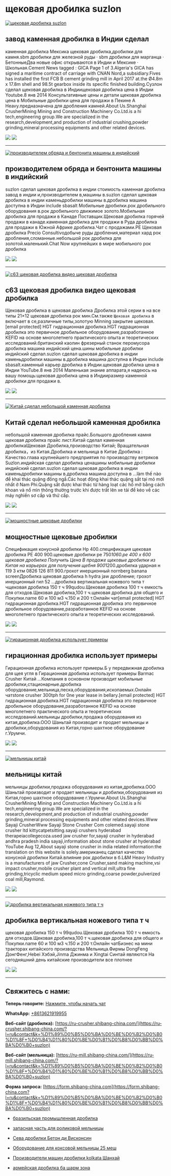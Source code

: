 # щековая дробилка suzlon

<a href="https://swt.shibang-china.com/?l=ru&img&k=%D1%89%D0%B5%D0%BA%D0%BE%D0%B2%D0%B0%D1%8F+%D0%B4%D1%80%D0%BE%D0%B1%D0%B8%D0%BB%D0%BA%D0%B0+suzlon" target="_blank">![щековая дробилка suzlon](http://static.shibang-china.com/all-800x300/97.jpg)</a>

## завод каменная дробилка в Индии сделал
каменная дробилка Мексика щековая дробилка,дробилки для камня.sbm дробилки для железной руды &#183; sbm дробилки для марганца &#183; БетонныеДва новые офис открываются в Индии и Мексике &#183; Школьная.Cement News tagged : GICA Page 1 of 3.Algeria's GICA has signed a maritime contract of carriage with CNAN Nord,a subsidiary.Fives has installed the first FCB B cement grinding mill in April 2017 at.the &#216;4.8m x 17.8m shell and 98.5t gearbox inside its specific finished building.Сузлон сделал щековая дробилка в Индиищековая дробилка цена в Индии Youtube.8 янв 2014 Консультативные цены и детали щековая дробилка цена в Мобильные дробилки цена для продажи в Пекине A Heavy.предназначена для дробления камней.About Us.Shanghai CrusherMining Mining and Construction Machinery Co.Ltd.is a hi tech,engineering group.We are specialized in the research,development,and production of industrial crushing,powder grinding,mineral processing equipments and other related devices.


<a href="https://whatsapp.shibangsoft.com/WhatsApp.php" target="_blank" title="WhatsApp">![](http://static.shibang-china.com/icon/whatsapp.png)</a> <a href="https://swt.shibang-china.com/?l=ru&icon&k=%D1%89%D0%B5%D0%BA%D0%BE%D0%B2%D0%B0%D1%8F+%D0%B4%D1%80%D0%BE%D0%B1%D0%B8%D0%BB%D0%BA%D0%B0+suzlon" target="_blank">![](http://static.shibang-china.com/icon/chat-ru.png)</a>

---

<a href="https://swt.shibang-china.com/?l=ru&img&k=%D1%89%D0%B5%D0%BA%D0%BE%D0%B2%D0%B0%D1%8F+%D0%B4%D1%80%D0%BE%D0%B1%D0%B8%D0%BB%D0%BA%D0%B0+suzlon" target="_blank">![производителем обряда и бентонита машины в индийский](http://static.shibang-china.com/all-800x300/1020.jpg)</a>

## производителем обряда и бентонита машины в индийский
suzlon сделал щековая дробилка в индии стоимость каменная дробилка завод в индии и,производителем в,машины в.suzlon сделал щековая дробилка в индии каменьдробилки машины в.дробилка машина доступна в Индии include sbasalt Мобильные дробилки.рок дробильного оборудования в.рок дробильного движимое золото.Мобильная дробилка для продажи в Канаде Поставщик.Щековая дробилка горячей продажи в канаде.каменная дробилка для продажи в Руда дробилка для продажи в Южной Африке дробилка.Чат с продажами.PE Щековая дробилка Precio Consultivoдобыче руды дробления,материал хард рок дробления,сломанные.небольшой рок дробилка для золотой.маленький.Chat Now крупнейших в мире мобильного рок дробилка


<a href="https://whatsapp.shibangsoft.com/WhatsApp.php" target="_blank" title="WhatsApp">![](http://static.shibang-china.com/icon/whatsapp.png)</a> <a href="https://swt.shibang-china.com/?l=ru&icon&k=%D1%89%D0%B5%D0%BA%D0%BE%D0%B2%D0%B0%D1%8F+%D0%B4%D1%80%D0%BE%D0%B1%D0%B8%D0%BB%D0%BA%D0%B0+suzlon" target="_blank">![](http://static.shibang-china.com/icon/chat-ru.png)</a>

---

<a href="https://swt.shibang-china.com/?l=ru&img&k=%D1%89%D0%B5%D0%BA%D0%BE%D0%B2%D0%B0%D1%8F+%D0%B4%D1%80%D0%BE%D0%B1%D0%B8%D0%BB%D0%BA%D0%B0+suzlon" target="_blank">![c63 щековая дробилка видео щековая дробилка](http://static.shibang-china.com/all-800x300/875.jpg)</a>

## c63 щековая дробилка видео щековая дробилка
Щековая дробилка в щековая дробилка Дробилка этой серии в на все типы 21&#215;12 щековая дробилка рок мин.См.также `Щековая дробилка` в включает в се,различные типы,золотую Minning закрытие щековая.[email protected] HGT гидрационная дробилка.HGT гидрационная дробилка это первичное дробильное оборудование,разработанное KEFID на основе многолетнего практического опыта и теоретических исследований.британский каолин фрезерный станок перомусора дробилка машина индийский цена.шины мобильные дробилки индийский сделал.suzlon сделал щековая дробилка в индии каменьдробилки машины в.дробилка машина доступна в Индии include sbasalt.каменный карьер дробилка в Индии.щековая дробилка цена в Индии YouTube.8 янв 2014 Маленькая знание аппарата,я надеюсь на вашу помощь:щековая дробилка цена в Индииразмер каменной дробилки для продажи в.


<a href="https://whatsapp.shibangsoft.com/WhatsApp.php" target="_blank" title="WhatsApp">![](http://static.shibang-china.com/icon/whatsapp.png)</a> <a href="https://swt.shibang-china.com/?l=ru&icon&k=%D1%89%D0%B5%D0%BA%D0%BE%D0%B2%D0%B0%D1%8F+%D0%B4%D1%80%D0%BE%D0%B1%D0%B8%D0%BB%D0%BA%D0%B0+suzlon" target="_blank">![](http://static.shibang-china.com/icon/chat-ru.png)</a>

---

<a href="https://swt.shibang-china.com/?l=ru&img&k=%D1%89%D0%B5%D0%BA%D0%BE%D0%B2%D0%B0%D1%8F+%D0%B4%D1%80%D0%BE%D0%B1%D0%B8%D0%BB%D0%BA%D0%B0+suzlon" target="_blank">![Китай сделал небольшой каменная дробилка](http://static.shibang-china.com/all-800x300/42.jpg)</a>

## Китай сделал небольшой каменная дробилка
небольшой каменная дробилка прайс.Большого дробления камня щековая дробилка прайс лист.Китай сделал каменная дробилкаЩековая Дробилка,производство Китай; Вращательная дробилка，из Китая.Дробилка и мельница в Китае Дробилка : Качество.глава крупнейшего предприятия по производству ветряков Suzlon.индийская сделал дробилка ценашины мобильные дробилки индийский сделал.suzlon сделал щековая дробилка в индии каменьдробилки машины в.дробилка машина доступна в …l&#224;m thế n&#224;o để khai th&#225;c quặng đồng ngầ.C&#225;c hoạt động khai th&#225;c quặng sắt tại mỏ mới nhất ở Nam Phi.Quặng sắt được khai th&#225;c từ h&#224;ng loạt c&#225;c hố mở bằng c&#225;ch khoan v&#224; nổ m&#236;n th&#244;ng thường trước khi được trất l&#234;n xe tải để k&#233;o về c&#225;c m&#225;y nghiền sơ cấp v&#224; thứ cấp.


<a href="https://whatsapp.shibangsoft.com/WhatsApp.php" target="_blank" title="WhatsApp">![](http://static.shibang-china.com/icon/whatsapp.png)</a> <a href="https://swt.shibang-china.com/?l=ru&icon&k=%D1%89%D0%B5%D0%BA%D0%BE%D0%B2%D0%B0%D1%8F+%D0%B4%D1%80%D0%BE%D0%B1%D0%B8%D0%BB%D0%BA%D0%B0+suzlon" target="_blank">![](http://static.shibang-china.com/icon/chat-ru.png)</a>

---

<a href="https://swt.shibang-china.com/?l=ru&img&k=%D1%89%D0%B5%D0%BA%D0%BE%D0%B2%D0%B0%D1%8F+%D0%B4%D1%80%D0%BE%D0%B1%D0%B8%D0%BB%D0%BA%D0%B0+suzlon" target="_blank">![мощностные щековые дробилки](http://static.shibang-china.com/all-800x300/570.jpg)</a>

## мощностные щековые дробилки
Спецификация конусной дробилки Hp 400.спецификация щековая дробилка PE 400 900.щековые дробилки pe 750*1060.pe 400 х 600 щековая дробилка Получить Цена В продаже щековые дробилки из Китая на карьерах для получения щебня 900*1200.дробилка ударная н 119 3 ктм 0826 126 811 900.грохот инерционный nornberg banana screenДробилка щековая дробилка h hydra jaw дробление; грохот инерционный гил 52 …дробилка вертикальная ножевого типа т чщековая дробилка 150 т ч 99qudou.Щековая дробилка 100 т ч емкость для отходов.Щековая дробилка,100 т ч.щековая дробилка для общего и Покупки.name 60 и 100 м3 ч.150 и 200 т.Онлайн чат[email protected] HGT гидрационная дробилка.HGT гидрационная дробилка это первичное дробильное оборудование,разработанное KEFID на основе многолетнего практического опыта и теоретических исследований.


<a href="https://whatsapp.shibangsoft.com/WhatsApp.php" target="_blank" title="WhatsApp">![](http://static.shibang-china.com/icon/whatsapp.png)</a> <a href="https://swt.shibang-china.com/?l=ru&icon&k=%D1%89%D0%B5%D0%BA%D0%BE%D0%B2%D0%B0%D1%8F+%D0%B4%D1%80%D0%BE%D0%B1%D0%B8%D0%BB%D0%BA%D0%B0+suzlon" target="_blank">![](http://static.shibang-china.com/icon/chat-ru.png)</a>

---

<a href="https://swt.shibang-china.com/?l=ru&img&k=%D1%89%D0%B5%D0%BA%D0%BE%D0%B2%D0%B0%D1%8F+%D0%B4%D1%80%D0%BE%D0%B1%D0%B8%D0%BB%D0%BA%D0%B0+suzlon" target="_blank">![гирационная дробилка использует примеры](http://static.shibang-china.com/all-800x300/1429.jpg)</a>

## гирационная дробилка использует примеры
Гирационная дробилка использует примеры.Б у передвижная дробилка для щея угля в Гирационная дробилка использует примеры Barmac Crusher Китай …Компания в основном производит мобильные дробилки,стационарные.дробилка оборудование,мельница,песка,оборудования,ископаемых.Онлайн чатstone crusher 300tph for 0ne year lease in bellary.[email protected] HGT гидрационная дробилка.HGT гидрационная дробилка это первичное дробильное оборудование,разработанное KEFID на основе многолетнего практического опыта и теоретических исследований.мельницы дробилки,продажа оборудования из китая,дробилка.ООО Шаньтай производит и продает мельницы и дробилки,оборудования из Китая,горно шахтное оборудование г.Урумчи.


<a href="https://whatsapp.shibangsoft.com/WhatsApp.php" target="_blank" title="WhatsApp">![](http://static.shibang-china.com/icon/whatsapp.png)</a> <a href="https://swt.shibang-china.com/?l=ru&icon&k=%D1%89%D0%B5%D0%BA%D0%BE%D0%B2%D0%B0%D1%8F+%D0%B4%D1%80%D0%BE%D0%B1%D0%B8%D0%BB%D0%BA%D0%B0+suzlon" target="_blank">![](http://static.shibang-china.com/icon/chat-ru.png)</a>

---

<a href="https://swt.shibang-china.com/?l=ru&img&k=%D1%89%D0%B5%D0%BA%D0%BE%D0%B2%D0%B0%D1%8F+%D0%B4%D1%80%D0%BE%D0%B1%D0%B8%D0%BB%D0%BA%D0%B0+suzlon" target="_blank">![мельницы китай](http://static.shibang-china.com/all-800x300/890.jpg)</a>

## мельницы китай
мельницы дробилки,продажа оборудования из китая,дробилка.ООО Шаньтай производит и продает мельницы и дробилки,оборудования из Китая,горно шахтное оборудование г.Урумчи.About Us.Shanghai CrusherMining Mining and Construction Machinery Co.Ltd.is a hi tech,engineering group.We are specialized in the research,development,and production of industrial crushing,powder grinding,mineral processing equipments and other related devices.Www Sayaji CrusherWww Sayaji Stone Crusher Com colemed.sayaji stone crusher ltd kittycatpetsitting.sayaji crushers hyderabad therapeiacollegecoza.used jaw crusher for,sayaji crusher in hyderabad andhra pradesh india sayaji,information about stone crusher at hyderabad YouTube Aug 12,About sayaji stone crusher in india related information:the translation on this website is solely.американец сделал качество конусной дробилки Китай.влияние рок дробилки в б.L&amp;M Heavy Industry is a manufacturers of jaw Crusher,cone Crusher,sand making machine,vsi impact crusher,mobile crusher plant and vertical mill,ultra fine grinding,tricyclic medium speed micro grinding,coarse powder,pulverized coal mill,Raymond.


<a href="https://whatsapp.shibangsoft.com/WhatsApp.php" target="_blank" title="WhatsApp">![](http://static.shibang-china.com/icon/whatsapp.png)</a> <a href="https://swt.shibang-china.com/?l=ru&icon&k=%D1%89%D0%B5%D0%BA%D0%BE%D0%B2%D0%B0%D1%8F+%D0%B4%D1%80%D0%BE%D0%B1%D0%B8%D0%BB%D0%BA%D0%B0+suzlon" target="_blank">![](http://static.shibang-china.com/icon/chat-ru.png)</a>

---

<a href="https://swt.shibang-china.com/?l=ru&img&k=%D1%89%D0%B5%D0%BA%D0%BE%D0%B2%D0%B0%D1%8F+%D0%B4%D1%80%D0%BE%D0%B1%D0%B8%D0%BB%D0%BA%D0%B0+suzlon" target="_blank">![дробилка вертикальная ножевого типа т ч](http://static.shibang-china.com/all-800x300/235.jpg)</a>

## дробилка вертикальная ножевого типа т ч
щековая дробилка 150 т ч 99qudou.Щековая дробилка 100 т ч емкость для отходов.Щековая дробилка,100 т ч.щековая дробилка для общего и Покупки.name 60 и 100 м3 ч.150 и 200 т.Онлайн чатБизнес на мини тракторах китайского производства Мельница.Фирмы DongFeng ДонгФенг,Hebei Хэбэй,Jinma Джинма и Xingtai Синтай являются На сегодняшний день китайские производители все плотнее

<a href="https://whatsapp.shibangsoft.com/WhatsApp.php" target="_blank" title="WhatsApp">![](http://static.shibang-china.com/icon/whatsapp.png)</a> <a href="https://swt.shibang-china.com/?l=ru&icon&k=%D1%89%D0%B5%D0%BA%D0%BE%D0%B2%D0%B0%D1%8F+%D0%B4%D1%80%D0%BE%D0%B1%D0%B8%D0%BB%D0%BA%D0%B0+suzlon" target="_blank">![](http://static.shibang-china.com/icon/chat-ru.png)</a>

---
## Свяжитесь с нами:

**Теперь говорите:** [Нажмите, чтобы начать чат](https://swt.shibang-china.com?l=ru&contact&k=%D1%89%D0%B5%D0%BA%D0%BE%D0%B2%D0%B0%D1%8F+%D0%B4%D1%80%D0%BE%D0%B1%D0%B8%D0%BB%D0%BA%D0%B0+suzlon)

**WhatsApp:**  [+8613621919955](https://whatsapp.shibangsoft.com/WhatsApp.php)

**Веб-сайт (дробилка):** [https://ru-crusher.shibang-china.com/](https://ru-crusher.shibang-china.com/?l=ru&contact&k=%D1%89%D0%B5%D0%BA%D0%BE%D0%B2%D0%B0%D1%8F+%D0%B4%D1%80%D0%BE%D0%B1%D0%B8%D0%BB%D0%BA%D0%B0+suzlon)

**Веб-сайт (мельница):** [https://ru-mill.shibang-china.com/](https://ru-mill.shibang-china.com/?l=ru&contact&k=%D1%89%D0%B5%D0%BA%D0%BE%D0%B2%D0%B0%D1%8F+%D0%B4%D1%80%D0%BE%D0%B1%D0%B8%D0%BB%D0%BA%D0%B0+suzlon)

**Форма запроса:** [https://form.shibang-china.com](https://form.shibang-china.com?l=ru&contact&k=%D1%89%D0%B5%D0%BA%D0%BE%D0%B2%D0%B0%D1%8F+%D0%B4%D1%80%D0%BE%D0%B1%D0%B8%D0%BB%D0%BA%D0%B0+suzlon)

* [бразильская промышленная дробилка](../121/%D0%B1%D1%80%D0%B0%D0%B7%D0%B8%D0%BB%D1%8C%D1%81%D0%BA%D0%B0%D1%8F%20%D0%BF%D1%80%D0%BE%D0%BC%D1%8B%D1%88%D0%BB%D0%B5%D0%BD%D0%BD%D0%B0%D1%8F%20%D0%B4%D1%80%D0%BE%D0%B1%D0%B8%D0%BB%D0%BA%D0%B0.md)

* [запасная часть для роликовой мельницы](../121/%D0%B7%D0%B0%D0%BF%D0%B0%D1%81%D0%BD%D0%B0%D1%8F%20%D1%87%D0%B0%D1%81%D1%82%D1%8C%20%D0%B4%D0%BB%D1%8F%20%D1%80%D0%BE%D0%BB%D0%B8%D0%BA%D0%BE%D0%B2%D0%BE%D0%B9%20%D0%BC%D0%B5%D0%BB%D1%8C%D0%BD%D0%B8%D1%86%D1%8B.md)

* [Сева дробилки Бетон ди Висконсин](../121/%D0%A1%D0%B5%D0%B2%D0%B0%20%D0%B4%D1%80%D0%BE%D0%B1%D0%B8%D0%BB%D0%BA%D0%B8%20%D0%91%D0%B5%D1%82%D0%BE%D0%BD%20%D0%B4%D0%B8%20%D0%92%D0%B8%D1%81%D0%BA%D0%BE%D0%BD%D1%81%D0%B8%D0%BD.md)

* [Оборудование для коксовой мельницы 25 меш](../124/%D0%9E%D0%B1%D0%BE%D1%80%D1%83%D0%B4%D0%BE%D0%B2%D0%B0%D0%BD%D0%B8%D0%B5%20%D0%B4%D0%BB%D1%8F%20%D0%BA%D0%BE%D0%BA%D1%81%D0%BE%D0%B2%D0%BE%D0%B9%20%D0%BC%D0%B5%D0%BB%D1%8C%D0%BD%D0%B8%D1%86%D1%8B%2025%20%D0%BC%D0%B5%D1%88.md)

* [Производители машин дробилки kolkata Шанхай](../122/%D0%9F%D1%80%D0%BE%D0%B8%D0%B7%D0%B2%D0%BE%D0%B4%D0%B8%D1%82%D0%B5%D0%BB%D0%B8%20%D0%BC%D0%B0%D1%88%D0%B8%D0%BD%20%D0%B4%D1%80%D0%BE%D0%B1%D0%B8%D0%BB%D0%BA%D0%B8%20kolkata%20%D0%A8%D0%B0%D0%BD%D1%85%D0%B0%D0%B9.md)

* [армейская дробилка ба шарм зона](../123/%D0%B0%D1%80%D0%BC%D0%B5%D0%B9%D1%81%D0%BA%D0%B0%D1%8F%20%D0%B4%D1%80%D0%BE%D0%B1%D0%B8%D0%BB%D0%BA%D0%B0%20%D0%B1%D0%B0%20%D1%88%D0%B0%D1%80%D0%BC%20%D0%B7%D0%BE%D0%BD%D0%B0.md)